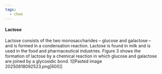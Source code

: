 ```yaml
---
tags:
  - chem
---
```

#### Lactose
Lactose consists of the two monosaccharides – glucose and galactose – and is formed in a condensation reaction. Lactose is found in milk and is used in the food and pharmaceutical industries. Figure 3 shows the formation of lactose by a chemical reaction in which glucose and galactose are joined by a glycosidic bond.
![[Pasted image 20250818092523.png|600]]